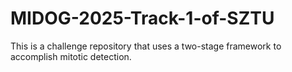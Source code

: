 # MIDOG-2025-Track-1-of-SZTU
This is a challenge repository that uses a two-stage framework to accomplish mitotic detection.

